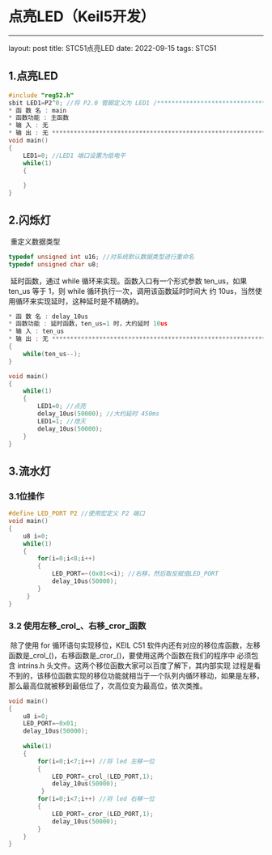 

# 点亮LED（Keil5开发）

---

layout: post
title: STC51点亮LED
date: 2022-09-15 
tags: STC51

## 1.点亮LED

```c
#include "reg52.h"
sbit LED1=P2^0; //将 P2.0 管脚定义为 LED1 /***********************************************************
* 函 数 名 : main 
* 函数功能 : 主函数 
* 输 入 : 无 
* 输 出 : 无 ***********************************************************/ 
void main() 
{ 
	LED1=0; //LED1 端口设置为低电平 
	while(1) 
	{
	
	} 
}
```

## 2.闪烁灯

​		重定义数据类型

```c
typedef unsigned int u16; //对系统默认数据类型进行重命名 
typedef unsigned char u8;
```

​		延时函数，通过 while 循环来实现。函数入口有一个形式参数 ten_us，如果 ten_us 等于 1，则 while 循环执行一次，调用该函数延时时间大 约 10us，当然使用循环来实现延时，这种延时是不精确的。

```c
* 函 数 名 : delay_10us 
* 函数功能 : 延时函数，ten_us=1 时，大约延时 10us
* 输 入 : ten_us 
* 输 出 : 无 ************************************************************void delay_10us(u16 ten_us)
{ 
	while(ten_us--);
}
```

```c
void main()
{ 
	while(1) 
	{ 
		LED1=0; //点亮 
		delay_10us(50000); //大约延时 450ms 
		LED1=1; //熄灭 
		delay_10us(50000); 
	} 
}
```



## 3.流水灯

### 3.1位操作

```c
#define LED_PORT P2 //使用宏定义 P2 端口 
void main()
{ 
	u8 i=0; 
	while(1) 
	{ 
		for(i=0;i<8;i++)
        { 
        	LED_PORT=~(0x01<<i); //右移，然后取反赋值LED_PORT 
        	delay_10us(50000); 
        } 
     } 
}
```

### **3.2** 使用左移_crol_、右移_cror_函数

​		除了使用 for 循环语句实现移位，KEIL C51 软件内还有对应的移位库函数，左移函数是_crol_()，右移函数是_cror_()，要使用这两个函数在我们的程序中 必须包含 intrins.h 头文件。这两个移位函数大家可以百度了解下，其内部实现 过程是看不到的，该移位函数实现的移位功能就相当于一个队列内循环移动，如果是左移，那么最高位就被移到最低位了，次高位变为最高位，依次类推。

```c
void main()
{ 
	u8 i=0; 
	LED_PORT=~0x01; 
	delay_10us(50000); 
	
	while(1) 
	{
    	for(i=0;i<7;i++) //将 led 左移一位 
    	{ 
    		LED_PORT=_crol_(LED_PORT,1); 
    		delay_10us(50000);
         }
    	for(i=0;i<7;i++) //将 led 右移一位 
    	{ 
    		LED_PORT=_cror_(LED_PORT,1); 
    		delay_10us(50000); 
    	} 
    } 
}
```

